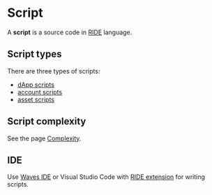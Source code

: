 # Script

A **script** is a source code in [RIDE](/ride/about-ride.md) language.

## Script types

There are three types of scripts:

* [dApp scripts](/ride/script/script-types/dapp-script.md)
* [account scripts](/ride/script/script-types/account-script.md)
* [asset scripts](/ride/script/script-types/asset-script.md)

## Script complexity

See the page [Complexity](/ride/base-concepts/complexity.md).

## IDE

Use [Waves IDE](https://ide.wavesplatform.com) or Visual Studio Code with [RIDE extension](https://marketplace.visualstudio.com/items?itemName=wavesplatform.waves-ride) for writing scripts.
